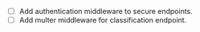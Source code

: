 - [ ] Add authentication middleware to secure endpoints.
- [ ] Add multer middleware for classification endpoint.
